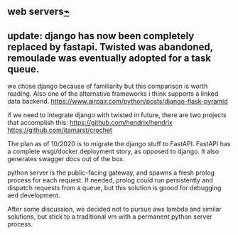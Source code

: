 ## web servers[⌁](https://rdf.lodgeit.net.au/kb/web_servers)

update:
django has now been completely replaced by fastapi. Twisted was abandoned, remoulade was eventually adopted for a task queue.
------
we chose django because of familiarity but this comparison is worth reading. Also one of the alternative frameworks i think supports a linked data backend.
https://www.airpair.com/python/posts/django-flask-pyramid

if we need to integrate django with twisted in future, there are two projects that accomplish this: https://github.com/hendrix/hendrix https://github.com/itamarst/crochet

The plan as of 10/2020 is to migrate the django stuff to FastAPI. FastAPI has a complete wsgi/docker deployment story, as opposed to django. It also generates swagger docs out of the box.

python server is the public-facing gateway, and spawns a fresh prolog process for each request. If needed, prolog could run persistently and dispatch requests from a queue, but this solution is goood for debugging aed development.

After some discussion, we decided not to pursue aws lambda and similar solutions, but stick to a traditional vm with a permanent python server process.


